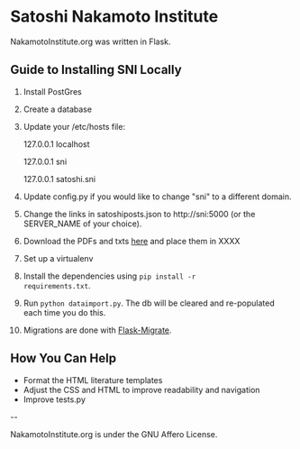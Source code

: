 Satoshi Nakamoto Institute
===========

NakamotoInstitute.org was written in Flask. 


## Guide to Installing SNI Locally

1. Install PostGres

2. Create a database

3. Update your /etc/hosts file:

    127.0.0.1     localhost

    127.0.0.1     sni
    
    127.0.0.1     satoshi.sni


3. Update config.py if you would like to change "sni" to a different domain.

4. Change the links in satoshiposts.json to http://sni:5000 (or the SERVER_NAME of your choice).

5. Download the PDFs and txts [here](http://nakamotoinstitute.org/static/docs/sni-docs.zip) and place them in XXXX

6. Set up a virtualenv 

8. Install the dependencies using <code>pip install -r requirements.txt</code>.

9. Run <code>python dataimport.py</code>. The db will be cleared and re-populated each time you do this.

10. Migrations are done with [Flask-Migrate](http://flask-migrate.readthedocs.org/en/latest/).




## How You Can Help

* Format the HTML literature templates
* Adjust the CSS and HTML to improve readability and navigation
* Improve tests.py

--

NakamotoInstitute.org is under the GNU Affero License.